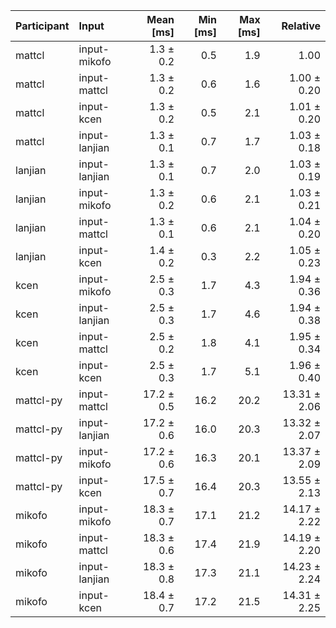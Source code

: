 | Participant | Input | Mean [ms] | Min [ms] | Max [ms] | Relative |
|:---|:---|---:|---:|---:|---:|
| mattcl | input-mikofo | 1.3 ± 0.2 | 0.5 | 1.9 | 1.00 |
| mattcl | input-mattcl | 1.3 ± 0.2 | 0.6 | 1.6 | 1.00 ± 0.20 |
| mattcl | input-kcen | 1.3 ± 0.2 | 0.5 | 2.1 | 1.01 ± 0.20 |
| mattcl | input-lanjian | 1.3 ± 0.1 | 0.7 | 1.7 | 1.03 ± 0.18 |
| lanjian | input-lanjian | 1.3 ± 0.1 | 0.7 | 2.0 | 1.03 ± 0.19 |
| lanjian | input-mikofo | 1.3 ± 0.2 | 0.6 | 2.1 | 1.03 ± 0.21 |
| lanjian | input-mattcl | 1.3 ± 0.1 | 0.6 | 2.1 | 1.04 ± 0.20 |
| lanjian | input-kcen | 1.4 ± 0.2 | 0.3 | 2.2 | 1.05 ± 0.23 |
| kcen | input-mikofo | 2.5 ± 0.3 | 1.7 | 4.3 | 1.94 ± 0.36 |
| kcen | input-lanjian | 2.5 ± 0.3 | 1.7 | 4.6 | 1.94 ± 0.38 |
| kcen | input-mattcl | 2.5 ± 0.2 | 1.8 | 4.1 | 1.95 ± 0.34 |
| kcen | input-kcen | 2.5 ± 0.3 | 1.7 | 5.1 | 1.96 ± 0.40 |
| mattcl-py | input-mattcl | 17.2 ± 0.5 | 16.2 | 20.2 | 13.31 ± 2.06 |
| mattcl-py | input-lanjian | 17.2 ± 0.6 | 16.0 | 20.3 | 13.32 ± 2.07 |
| mattcl-py | input-mikofo | 17.2 ± 0.6 | 16.3 | 20.1 | 13.37 ± 2.09 |
| mattcl-py | input-kcen | 17.5 ± 0.7 | 16.4 | 20.3 | 13.55 ± 2.13 |
| mikofo | input-mikofo | 18.3 ± 0.7 | 17.1 | 21.2 | 14.17 ± 2.22 |
| mikofo | input-mattcl | 18.3 ± 0.6 | 17.4 | 21.9 | 14.19 ± 2.20 |
| mikofo | input-lanjian | 18.3 ± 0.8 | 17.3 | 21.1 | 14.23 ± 2.24 |
| mikofo | input-kcen | 18.4 ± 0.7 | 17.2 | 21.5 | 14.31 ± 2.25 |
